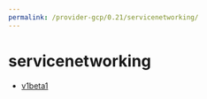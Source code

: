 ```yaml
---
permalink: /provider-gcp/0.21/servicenetworking/
---
```


# servicenetworking



* [v1beta1](v1beta1/index.md)